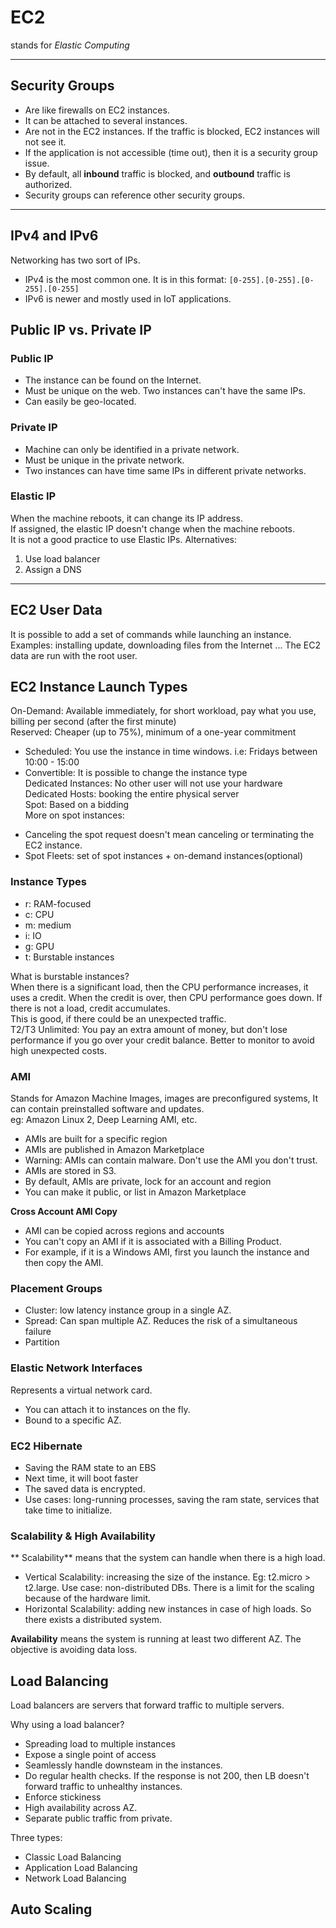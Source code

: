 # EC2

stands for _Elastic Computing_  

----
## Security Groups

- Are like firewalls on EC2 instances.  
- It can be attached to several instances.  
- Are not in the EC2 instances. If the traffic is blocked, EC2 instances will not see it.  
- If the application is not accessible (time out), then it is a security group issue.  
- By default, all **inbound** traffic is blocked, and **outbound** traffic is authorized.  
- Security groups can reference other security groups.  

---- 

## IPv4 and IPv6
Networking has two sort of IPs.
* IPv4 is the most common one.  It is in this format: `[0-255].[0-255].[0-255].[0-255]`  
* IPv6 is newer and mostly used in IoT applications.  

## Public IP vs. Private IP

### Public IP
- The instance can be found on the Internet.  
- Must be unique on the web. Two instances can't have the same IPs.  
- Can easily be geo-located.  

### Private IP
- Machine can only be identified in a private network.  
- Must be unique in the private network.  
- Two instances can have time same IPs in different private networks.  

### Elastic IP
When the machine reboots, it can change its IP address.  
If assigned, the elastic IP doesn't change when the machine reboots.  
It is not a good practice to use Elastic IPs. Alternatives:  
1. Use load balancer  
2. Assign a DNS  

----
## EC2 User Data
It is possible to add a set of commands while launching an instance.  
Examples: installing update, downloading files from the Internet ...
The EC2 data are run with the root user.  

## EC2 Instance Launch Types
On-Demand: Available immediately, for short workload, pay what you use, billing per second (after the first minute)  
Reserved: Cheaper (up to 75%), minimum of a one-year commitment  
* Scheduled: You use the instance in time windows. i.e: Fridays between 10:00 - 15:00  
* Convertible: It is possible to change the instance type  
Dedicated Instances: No other user will not use your hardware  
Dedicated Hosts: booking the entire physical server  
Spot: Based on a bidding  
More on spot instances:  
- Canceling the spot request doesn't mean canceling or terminating the EC2 instance.  
- Spot Fleets: set of spot instances + on-demand instances(optional)  

### Instance Types
- r: RAM-focused
- c: CPU
- m: medium 
- i: IO
- g: GPU
- t: Burstable instances

What is burstable instances?  
When there is a significant load, then the CPU performance increases, it uses a credit. When the credit is over, then CPU performance goes down. If there is not a load, credit accumulates.  
This is good, if there could be an unexpected traffic.  
T2/T3 Unlimited: You pay an extra amount of money, but don't lose performance if you go over your credit balance. Better to monitor to avoid high unexpected costs.  

### AMI
Stands for Amazon Machine Images, images are preconfigured systems, It can contain preinstalled software and updates.  
eg: Amazon Linux 2, Deep Learning AMI, etc.  
- AMIs are built for a specific region  
- AMIs are published in Amazon Marketplace
- Warning: AMIs can contain malware. Don't use the AMI you don't trust.  
- AMIs are stored in S3.  
- By default, AMIs are private, lock for an account and region  
- You can make it public, or list in Amazon Marketplace  

**Cross Account AMI Copy**  
- AMI can be copied across regions and accounts  
- You can't copy an AMI if it is associated with a Billing Product.  
- For example, if it is a Windows AMI, first you launch the instance and then copy the AMI.  

### Placement Groups
* Cluster: low latency instance group in a single AZ.  
* Spread: Can span multiple AZ. Reduces the risk of a simultaneous failure  
* Partition  

### Elastic Network Interfaces
Represents a virtual network card.  
* You can attach it to instances on the fly.  
* Bound to a specific AZ.  

### EC2 Hibernate
- Saving the RAM state to an EBS  
- Next time, it will boot faster  
- The saved data is encrypted.  
- Use cases: long-running processes, saving the ram state, services that take time to initialize.  

### Scalability & High Availability
 
** Scalability** means that the system can handle when there is a high load.  
* Vertical Scalability: increasing the size of the instance. Eg: t2.micro > t2.large. Use case: non-distributed DBs. There is a limit for the scaling because of the hardware limit.  
* Horizontal Scalability: adding new instances in case of high loads. So there exists a distributed system.  

**Availability** means the system is running at least two different AZ. The objective is avoiding data loss.  

## Load Balancing
Load balancers are servers that forward traffic to multiple servers.  

Why using a load balancer?  
* Spreading load to multiple instances  
* Expose a single point of access  
* Seamlessly handle downsteam in the instances.  
* Do regular health checks. If the response is not 200, then LB doesn't forward traffic to unhealthy instances.  
* Enforce stickiness  
* High availability across AZ.  
* Separate public traffic from private.  

Three types:  
- Classic Load Balancing  
- Application Load Balancing  
- Network Load Balancing  

## Auto Scaling


















